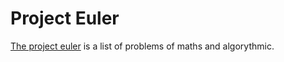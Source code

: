 # Project Euler

[The project euler](https://projecteuler.net/) is a list of problems of maths and algorythmic.
 